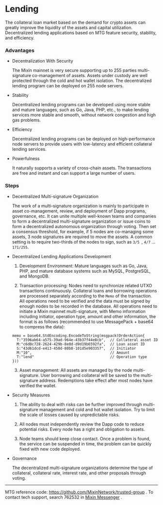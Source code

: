 # Lending

The collateral loan market based on the demand for crypto assets can greatly improve the liquidity of the assets and capital utilization.  Decentralized lending applications based on MTG feature security, stability, and efficiency.

### Advantages

- Decentralization With Security
  
  The Mixin mainnet is very secure supporting up to 255 parties multi-signature co-management of assets. Assets under custody are well protected through the cold and hot wallet isolation. The decentralized lending program can be deployed on 255 node servers.

- Stability 
  
  Decentralized lending programs can be developed using more stable and mature languages, such as Go, Java, PHP, etc., to make lending services more stable and smooth, without network congestion and high gas problems.

- Efficiency
  
  Decentralized lending programs can be deployed on high-performance node servers to provide users with low-latency and efficient collateral lending services.

- Powerfulness

  It naturally supports a variety of cross-chain assets. The transactions are free and instant and can support a large number of users.

### Steps

- Decentralized Multi-signature Organization

  The work of a multi-signature organization is mainly to participate in asset co-management, review, and deployment of Dapp programs, governance, etc. It can unite multiple well-known teams and companies to form a decentralized multi-signature organization or issue coins to form a decentralized autonomous organization through voting. Then set a consensus threshold, for example, if 5 nodes are co-managing some assets, 3 node signatures are required to move the assets. A common setting is to require two-thirds of the nodes to sign, such as `3/5 `, `4/7` ... `171/255`.

- Decentralized Lending Applications Development
  
  1. Development Environment: Mature languages such as Go, Java, PHP, and mature database systems such as MySQL, PostgreSQL, and MongoDB.

  2. Transaction processing: Nodes need to synchronize related UTXO transactions continuously. Collateral loans and borrowing operations are processed separately according to the `Memo` of the transaction. All operations need to be verified and the data must be signed by enough nodes to be recorded in the database. All operations need to initiate a Mixin mainnet multi-signature, with Memo information including initiator, operation type, amount and other information, the format is as follows (recommended to use MessagePack + base64 to compress the data):

  ```golang
  memo = base64.StdEncoding.EncodeToString(msgpack(OrderAction{
    T:"3596ab64-a575-39ad-964e-43b37f44e8cb",  // Collateral asset ID
    M:"c6d0c728-2624-429b-8e0d-d9d19b6592fa",  // Loan asset ID
    S:"43d61dcd-e413-450d-80b8-101d5e903357",  // Initiator
    M:"10",                                    // Amount
    T:"lend"                                   // Operation type
  }))
  ```

  3. Asset management: All assets are managed by the node multi-signature. User borrowing and collateral will be saved to the multi-signature address. Redemptions take effect after most nodes have verified the wallet.

- Security Measures

  1. The ability to deal with risks can be further improved through multi-signature management and cold and hot wallet isolation. Try to limit the scale of losses caused by unpredictable risks.

  2. All nodes must independently review the Dapp code to reduce potential risks. Every node has a right and obligation to assets.

  3. Node teams should keep close contact. Once a problem is found, the service can be suspended in time, the problem can be quickly fixed with new code deployed.

- Governance

  The decentralized multi-signature organizations determine the type of collateral, collateral rate, interest rate, and other proposals through voting.


---
MTG reference code: https://github.com/MixinNetwork/trusted-group . To contact tech support, search 762532 in [Mixin Messenger](https://w3c.group/c/1609251387450619) .
